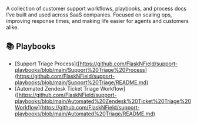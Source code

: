 A collection of customer support workflows, playbooks, and process docs I’ve built and used across SaaS companies. Focused on scaling ops, improving response times, and making life easier for agents and customers alike.


## 📚 Playbooks

- [Support Triage Process]([https://github.com/FlaskNField/support-playbooks/blob/main/Support%20Triage%20Process](https://github.com/FlaskNField/support-playbooks/blob/main/Support%20Triage/README.md)
- [Automated Zendesk Ticket Triage Workflow]([https://github.com/FlaskNField/support-playbooks/blob/main/Automated%20Zendesk%20Ticket%20Triage%20Workflow](https://github.com/FlaskNField/support-playbooks/blob/main/Automated%20Triage/README.md)
